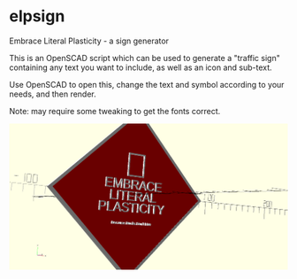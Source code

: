 # elpsign
Embrace Literal Plasticity - a sign generator

This is an OpenSCAD script which can be used to generate a "traffic sign" 
containing any text you want to include, as well as an icon and sub-text.

Use OpenSCAD to open this, change the text and symbol according to your
needs, and then render.

Note: may require some tweaking to get the fonts correct.


![embrace literaly plasticity](elp.png)
